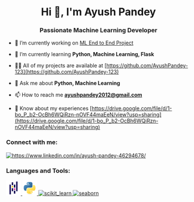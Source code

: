 <h1 align="center">Hi 👋, I'm Ayush Pandey</h1>
<h3 align="center">Passionate Machine Learning Developer</h3>

- 🔭 I’m currently working on [ML End to End Project](https://github.com/AyushPandey-123/ml_project1)

- 🌱 I’m currently learning **Python, Machine Learning, Flask**

- 👨‍💻 All of my projects are available at [https://github.com/AyushPandey-123](https://github.com/AyushPandey-123)

- 💬 Ask me about **Python, Machine Learning**

- 📫 How to reach me **ayushpandey2012@gmail.com**

- 📄 Know about my experiences [https://drive.google.com/file/d/1-bo_P_b2-OcBh6WQiRzn-nOVF44maEeN/view?usp=sharing](https://drive.google.com/file/d/1-bo_P_b2-OcBh6WQiRzn-nOVF44maEeN/view?usp=sharing)

<h3 align="left">Connect with me:</h3>
<p align="left">
<a href="https://linkedin.com/in/https://www.linkedin.com/in/ayush-pandey-46294678/" target="blank"><img align="center" src="https://raw.githubusercontent.com/rahuldkjain/github-profile-readme-generator/master/src/images/icons/Social/linked-in-alt.svg" alt="https://www.linkedin.com/in/ayush-pandey-46294678/" height="30" width="40" /></a>
</p>

<h3 align="left">Languages and Tools:</h3>
<p align="left"> <a href="https://pandas.pydata.org/" target="_blank" rel="noreferrer"> <img src="https://raw.githubusercontent.com/devicons/devicon/2ae2a900d2f041da66e950e4d48052658d850630/icons/pandas/pandas-original.svg" alt="pandas" width="40" height="40"/> </a> <a href="https://www.python.org" target="_blank" rel="noreferrer"> <img src="https://raw.githubusercontent.com/devicons/devicon/master/icons/python/python-original.svg" alt="python" width="40" height="40"/> </a> <a href="https://scikit-learn.org/" target="_blank" rel="noreferrer"> <img src="https://upload.wikimedia.org/wikipedia/commons/0/05/Scikit_learn_logo_small.svg" alt="scikit_learn" width="40" height="40"/> </a> <a href="https://seaborn.pydata.org/" target="_blank" rel="noreferrer"> <img src="https://seaborn.pydata.org/_images/logo-mark-lightbg.svg" alt="seaborn" width="40" height="40"/> </a> </p>

